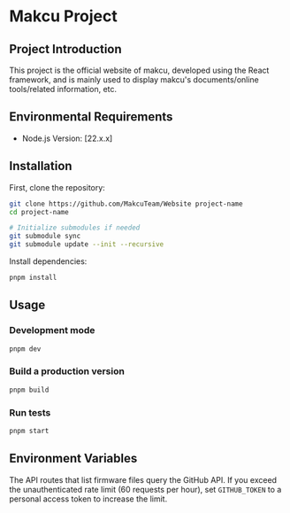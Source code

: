 # Makcu Project

## Project Introduction

This project is the official website of makcu, developed using the React framework, and is mainly used to display makcu's documents/online tools/related information, etc.

## Environmental Requirements
- Node.js Version: [22.x.x]

## Installation

First, clone the repository:

```bash
git clone https://github.com/MakcuTeam/Website project-name
cd project-name

# Initialize submodules if needed
git submodule sync
git submodule update --init --recursive
```

Install dependencies:

```bash
pnpm install
```

## Usage

### Development mode

```bash
pnpm dev
```

### Build a production version

```bash
pnpm build
```

### Run tests

```bash
pnpm start
```

## Environment Variables

The API routes that list firmware files query the GitHub API. If you exceed the
unauthenticated rate limit (60 requests per hour), set `GITHUB_TOKEN` to a
personal access token to increase the limit. 
